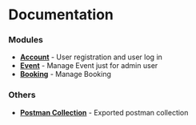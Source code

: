 # Documentation

### Modules

- **[Account](Account.md)** - User registration and user log in
- **[Event](Event.md)** - Manage Event just for admin user
- **[Booking](Booking.md)** - Manage Booking

### Others

- **[Postman Collection]()** - Exported postman collection